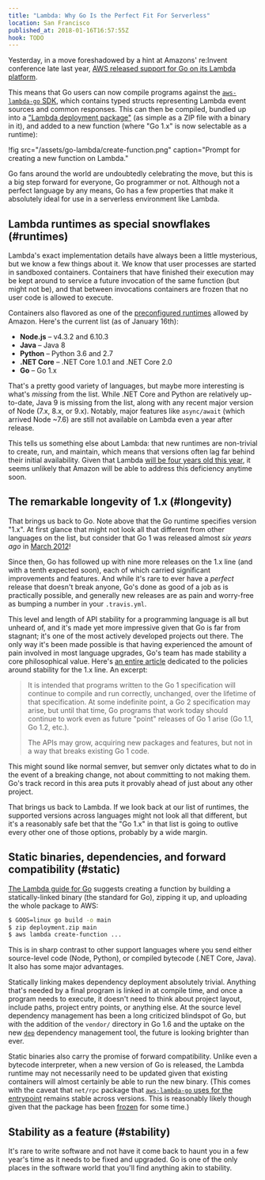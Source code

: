 ```yaml
---
title: "Lambda: Why Go Is the Perfect Fit For Serverless"
location: San Francisco
published_at: 2018-01-16T16:57:55Z
hook: TODO
---
```


Yesterday, in a move foreshadowed by a hint at Amazons'
re:Invent conference late last year, [AWS released support
for Go on its Lambda platform][announce].

This means that Go users can now compile programs against
the [`aws-lambda-go` SDK][sdk], which contains typed
structs representing Lambda event sources and common
responses. This can then be compiled, bundled up into a
["Lambda deployment package"][package] (as simple as a ZIP
file with a binary in it), and added to a new function
(where "Go 1.x" is now selectable as a runtime):

!fig src="/assets/go-lambda/create-function.png" caption="Prompt for creating a new function on Lambda."

Go fans around the world are undoubtedly celebrating the
move, but this is a big step forward for everyone, Go
programmer or not. Although not a perfect language by any
means, Go has a few properties that make it absolutely
ideal for use in a serverless environment like Lambda.

## Lambda runtimes as special snowflakes (#runtimes)

Lambda's exact implementation details have always been a
little mysterious, but we know a few things about it. We
know that user processes are started in sandboxed
containers. Containers that have finished their execution
may be kept around to service a future invocation of the
same function (but might not be), and that between
invocations containers are frozen that no user code is
allowed to execute.

Containers also flavored as one of the [preconfigured
runtimes][runtimes] allowed by Amazon. Here's the current
list (as of January 16th):

* **Node.js** – v4.3.2 and 6.10.3
* **Java** – Java 8
* **Python** – Python 3.6 and 2.7
* **.NET Core** – .NET Core 1.0.1 and .NET Core 2.0
* **Go** – Go 1.x

That's a pretty good variety of languages, but maybe more
interesting is what's *missing* from the list. While .NET
Core and Python are relatively up-to-date, Java 9 is
missing from the list, along with any recent major version
of Node (7.x, 8.x, or 9.x). Notably, major features like
`async/await` (which arrived Node ~7.6) are still not
available on Lambda even a year after release.

This tells us something else about Lambda: that new
runtimes are non-trivial to create, run, and maintain,
which means that versions often lag far behind their
initial availability. Given that Lambda [will be four years
old this year][history], it seems unlikely that Amazon will
be able to address this deficiency anytime soon.

## The remarkable longevity of 1.x (#longevity)

That brings us back to Go. Note above that the Go runtime
specifies version "1.x". At first glance that might not
look all that different from other languages on the list,
but consider that Go 1 was released almost _six years ago_
in [March 2012][releases]!

Since then, Go has followed up with nine more releases on
the 1.x line (and with a tenth expected soon), each of
which carried significant improvements and features. And
while it's rare to ever have a _perfect_ release that
doesn't break anyone, Go's done as good of a job as is
practically possible, and generally new releases are as
pain and worry-free as bumping a number in your
`.travis.yml`.

This level and length of API stability for a programming
language is all but unheard of, and it's made yet more
impressive given that Go is far from stagnant; it's one of
the most actively developed projects out there. The only
way it's been made possible is that having experienced the
amount of pain involved in most language upgrades, Go's
team has made stability a core philosophical value. Here's
[an entire article][go1] dedicated to the policies around
stability for the 1.x line. An excerpt:

> It is intended that programs written to the Go 1
> specification will continue to compile and run correctly,
> unchanged, over the lifetime of that specification. At
> some indefinite point, a Go 2 specification may arise,
> but until that time, Go programs that work today should
> continue to work even as future "point" releases of Go 1
> arise (Go 1.1, Go 1.2, etc.).
>
> The APIs may grow, acquiring new packages and features,
> but not in a way that breaks existing Go 1 code.

This might sound like normal semver, but semver only
dictates what to do in the event of a breaking change, not
about committing to not making them. Go's track record in
this area puts it provably ahead of just about any other
project.

That brings us back to Lambda. If we look back at our list
of runtimes, the supported versions across languages might
not look all that different, but it's a reasonably safe bet
that the "Go 1.x" in that list is going to outlive every
other one of those options, probably by a wide margin.

## Static binaries, dependencies, and forward compatibility (#static)

[The Lambda guide for Go][guide] suggests creating a
function by building a statically-linked binary (the
standard for Go), zipping it up, and uploading the whole
package to AWS:

``` sh
$ GOOS=linux go build -o main
$ zip deployment.zip main
$ aws lambda create-function ...
```

This is in sharp contrast to other support languages where
you send either source-level code (Node, Python), or
compiled bytecode (.NET Core, Java). It also has some major
advantages.

Statically linking makes dependency deployment absolutely
trivial. Anything that's needed by a final program is
linked in at compile time, and once a program needs to
execute, it doesn't need to think about project layout,
include paths, project entry points, or anything else. At
the source level dependency management has been a long
criticized blindspot of Go, but with the addition of the
`vendor/` directory in Go 1.6 and the uptake on the new
[`dep`][dep] dependency management tool, the future is
looking brighter than ever.

Static binaries also carry the promise of forward
compatibility. Unlike even a bytecode interpreter, when a
new version of Go is released, the Lambda runtime may not
necessarily need to be updated given that existing
containers will almost certainly be able to run the new
binary. (This comes with the caveat that `net/rpc` package
that [`aws-lambda-go` uses for the entrypoint][entrypoint]
remains stable across versions. This is reasonably likely
though given that the package has been [frozen][frozen] for
some time.)

## Stability as a feature (#stability)

It's rare to write software and not have it come back to
haunt you in a few year's time as it needs to be fixed and
upgraded. Go is one of the only places in the software
world that you'll find anything akin to stability.

[announce]: https://aws.amazon.com/blogs/compute/announcing-go-support-for-aws-lambda/
[dep]: https://github.com/golang/dep
[entrypoint]: https://github.com/aws/aws-lambda-go/blob/master/lambda/entry.go
[frozen]: https://go-review.googlesource.com/c/go/+/32112
[go1]: https://golang.org/doc/go1compat
[guide]: https://aws.amazon.com/blogs/compute/announcing-go-support-for-aws-lambda/
[history]: https://docs.aws.amazon.com/lambda/latest/dg/history.html
[package]: https://docs.aws.amazon.com/lambda/latest/dg/lambda-go-how-to-create-deployment-package.html
[releases]: https://golang.org/doc/devel/release.html#go1
[runtimes]: https://docs.aws.amazon.com/lambda/latest/dg/current-supported-versions.html
[sdk]: https://github.com/aws/aws-lambda-go
